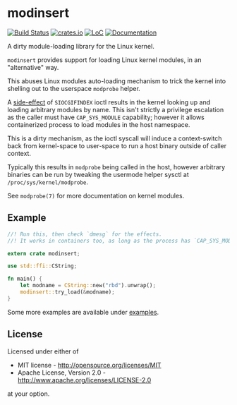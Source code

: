# modinsert

[![Build Status](https://travis-ci.org/lucab/modinsert-rs.svg?branch=master)](https://travis-ci.org/lucab/modinsert-rs)
[![crates.io](https://img.shields.io/crates/v/modinsert.svg)](https://crates.io/crates/modinsert)
[![LoC](https://tokei.rs/b1/github/lucab/modinsert-rs?category=code)](https://github.com/lucab/modinsert-rs)
[![Documentation](https://docs.rs/modinsert/badge.svg)](https://docs.rs/modinsert)

A dirty module-loading library for the Linux kernel.

`modinsert` provides support for loading Linux kernel modules, in an "alternative" way.

This abuses Linux modules auto-loading mechanism to trick
the kernel into shelling out to the userspace `modprobe`
helper.

A [side-effect][dev_load] of `SIOCGIFINDEX` ioctl results in
the kernel looking up and loading arbitrary modules by name.
This isn't strictly a privilege escalation as the caller must
have `CAP_SYS_MODULE` capability; however it allows containerized
process to load modules in the host namespace.

This is a dirty mechanism, as the ioctl syscall will induce a
context-switch back from kernel-space to user-space to run
a host binary outside of caller context.

Typically this results in `modprobe` being called in the host,
however arbitrary binaries can be run by tweaking the usermode
helper sysctl at `/proc/sys/kernel/modprobe`.

See `modprobe(7)` for more documentation on kernel modules.

[dev_load]: https://github.com/torvalds/linux/blob/v4.12/net/core/dev_ioctl.c#L372

## Example

```rust
//! Run this, then check `dmesg` for the effects.
//! It works in containers too, as long as the process has `CAP_SYS_MODULE`.

extern crate modinsert;

use std::ffi::CString;

fn main() {
    let modname = CString::new("rbd").unwrap();
    modinsert::try_load(&modname);
}
```

Some more examples are available under [examples](examples).

## License

Licensed under either of

 * MIT license - <http://opensource.org/licenses/MIT>
 * Apache License, Version 2.0 - <http://www.apache.org/licenses/LICENSE-2.0>

at your option.
